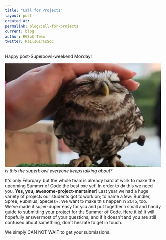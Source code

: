 ```yaml
---
title: "Call for Projects"
layout: post
created_at: 
permalink: blog/call-for-projects
current: blog
author: RGSoC Team
twitter: RailsGirlsSoc
---
```


Happy post-Superbowl-weekend Monday!

<img src="/img/superb-owl.jpg" width="700">
<em>is this the superb owl everyone keeps talking about?</em>
  
It's only February, but the whole team is already hard at work to make the upcoming Summer of Code the best one yet! In order to do this we need you. <strong>Yes, you, awesome-project-mantainer</strong>! Last year we had a huge variety of projects our students got to work on; to name a few: Bundler, Spree, Rubinius, Species+. We want to make this happen in 2015, too. 
We've made it super-duper easy for you and put together a small and handy guide to submitting your project for the Summer of Code. [Here it is](http://railsgirlssummerofcode.org/guide/projects/)! It will hopefully answer most of your questions; and if it doesn't and you are still confused about something, don't hesitate to get in touch.

We simply CAN NOT WAIT to get your submissions.

